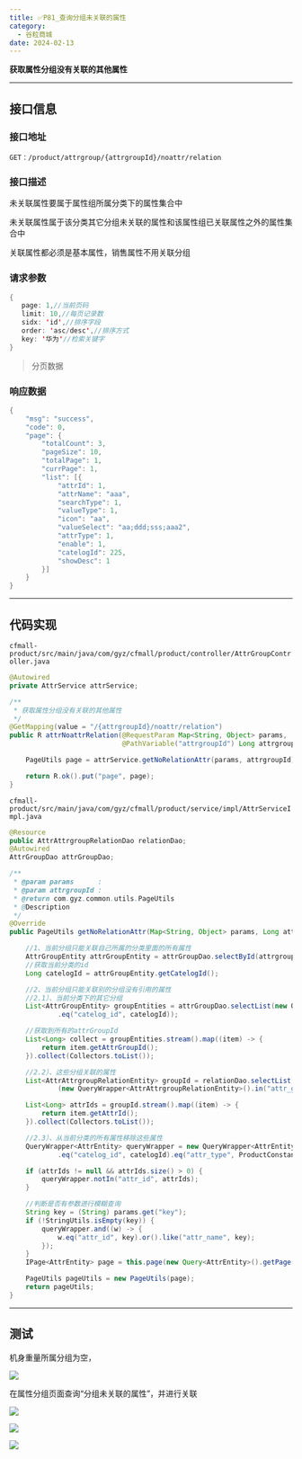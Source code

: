 ```yaml
---
title: ✅P81_查询分组未关联的属性
category:
  - 谷粒商城
date: 2024-02-13
---
```


<!-- more -->

**获取属性分组没有关联的其他属性**

---

## 接口信息

### 接口地址

`GET：/product/attrgroup/{attrgroupId}/noattr/relation`

### 接口描述

未关联属性要属于属性组所属分类下的属性集合中

未关联属性属于该分类其它分组未关联的属性和该属性组已关联属性之外的属性集合中

关联属性都必须是基本属性，销售属性不用关联分组

### 请求参数

```java
{
   page: 1,//当前页码
   limit: 10,//每页记录数
   sidx: 'id',//排序字段
   order: 'asc/desc',//排序方式
   key: '华为'//检索关键字
}
```

> 分页数据


### 响应数据

```java
{
	"msg": "success",
	"code": 0,
	"page": {
		"totalCount": 3,
		"pageSize": 10,
		"totalPage": 1,
		"currPage": 1,
		"list": [{
			"attrId": 1,
			"attrName": "aaa",
			"searchType": 1,
			"valueType": 1,
			"icon": "aa",
			"valueSelect": "aa;ddd;sss;aaa2",
			"attrType": 1,
			"enable": 1,
			"catelogId": 225,
			"showDesc": 1
		}]
	}
}
```

---

## 代码实现

`cfmall-product/src/main/java/com/gyz/cfmall/product/controller/AttrGroupController.java`

```java
@Autowired
private AttrService attrService;

/**
 * 获取属性分组没有关联的其他属性
 */
@GetMapping(value = "/{attrgroupId}/noattr/relation")
public R attrNoattrRelation(@RequestParam Map<String, Object> params,
                            @PathVariable("attrgroupId") Long attrgroupId) {

    PageUtils page = attrService.getNoRelationAttr(params, attrgroupId);

    return R.ok().put("page", page);
}
```

`cfmall-product/src/main/java/com/gyz/cfmall/product/service/impl/AttrServiceImpl.java`

```java
@Resource
public AttrAttrgroupRelationDao relationDao;
@Autowired
AttrGroupDao attrGroupDao;

/**
 * @param params      :
 * @param attrgroupId :
 * @return com.gyz.common.utils.PageUtils
 * @Description
 */
@Override
public PageUtils getNoRelationAttr(Map<String, Object> params, Long attrgroupId) {

    //1、当前分组只能关联自己所属的分类里面的所有属性
    AttrGroupEntity attrGroupEntity = attrGroupDao.selectById(attrgroupId);
    //获取当前分类的id
    Long catelogId = attrGroupEntity.getCatelogId();

    //2、当前分组只能关联别的分组没有引用的属性
    //2.1）、当前分类下的其它分组
    List<AttrGroupEntity> groupEntities = attrGroupDao.selectList(new QueryWrapper<AttrGroupEntity>()
            .eq("catelog_id", catelogId));

    //获取到所有的attrGroupId
    List<Long> collect = groupEntities.stream().map((item) -> {
        return item.getAttrGroupId();
    }).collect(Collectors.toList());

    //2.2）、这些分组关联的属性
    List<AttrAttrgroupRelationEntity> groupId = relationDao.selectList
            (new QueryWrapper<AttrAttrgroupRelationEntity>().in("attr_group_id", collect));

    List<Long> attrIds = groupId.stream().map((item) -> {
        return item.getAttrId();
    }).collect(Collectors.toList());

    //2.3）、从当前分类的所有属性移除这些属性
    QueryWrapper<AttrEntity> queryWrapper = new QueryWrapper<AttrEntity>()
            .eq("catelog_id", catelogId).eq("attr_type", ProductConstant.AttrEnum.ATTR_TYPE_BASE.getCode());

    if (attrIds != null && attrIds.size() > 0) {
        queryWrapper.notIn("attr_id", attrIds);
    }

    //判断是否有参数进行模糊查询
    String key = (String) params.get("key");
    if (!StringUtils.isEmpty(key)) {
        queryWrapper.and((w) -> {
            w.eq("attr_id", key).or().like("attr_name", key);
        });
    }
    IPage<AttrEntity> page = this.page(new Query<AttrEntity>().getPage(params), queryWrapper);

    PageUtils pageUtils = new PageUtils(page);
    return pageUtils;
}
```

---

## 测试

机身重量所属分组为空，

![](https://cfmall-hello.oss-cn-beijing.aliyuncs.com/img/202311/202311211521129.png#id=q4GC7&originHeight=502&originWidth=1674&originalType=binary&ratio=1&rotation=0&showTitle=false&status=done&style=none&title=)

在属性分组页面查询“分组未关联的属性”，并进行关联

![](https://cfmall-hello.oss-cn-beijing.aliyuncs.com/img/202311/202311211523290.png#id=yRZKp&originHeight=270&originWidth=1242&originalType=binary&ratio=1&rotation=0&showTitle=false&status=done&style=none&title=)

![](https://cfmall-hello.oss-cn-beijing.aliyuncs.com/img/202311/202311211524587.png#id=CkHgS&originHeight=357&originWidth=763&originalType=binary&ratio=1&rotation=0&showTitle=false&status=done&style=none&title=)

![](https://cfmall-hello.oss-cn-beijing.aliyuncs.com/img/202311/202311211524555.png#id=FtxKK&originHeight=277&originWidth=959&originalType=binary&ratio=1&rotation=0&showTitle=false&status=done&style=none&title=)

